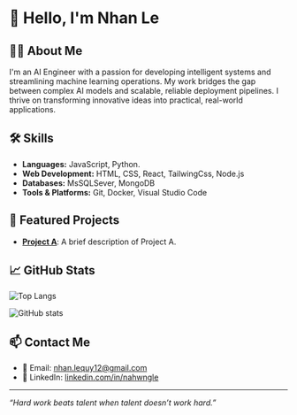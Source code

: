 # 👋 Hello, I'm Nhan Le

## 🧑‍💻 About Me

I'm an AI Engineer with a passion for developing intelligent systems and streamlining machine learning operations. My work bridges the gap between complex AI models and scalable, reliable deployment pipelines. I thrive on transforming innovative ideas into practical, real-world applications.

## 🛠️ Skills

- **Languages:** JavaScript, Python.
- **Web Development:** HTML, CSS, React, TailwingCss, Node.js
- **Databases:** MsSQLSever, MongoDB
- **Tools & Platforms:** Git, Docker, Visual Studio Code

## 📌 Featured Projects

- [**Project A**](https://github.com/NahwngLe/project-a): A brief description of Project A.

## 📈 GitHub Stats

![Top Langs](https://github-readme-stats.vercel.app/api/top-langs/?username=NahwngLe&layout=compact&theme=radical)

![GitHub stats](https://github-readme-stats.vercel.app/api?username=NahwngLe&show_icons=true&theme=radical)

## 📫 Contact Me

- 📧 Email: [nhan.lequy12@gmail.com](mailto:nhan.lequy12@gmail.com)
- 💼 LinkedIn: [linkedin.com/in/nahwngle]([https://www.linkedin.com/in/nahwngle](https://www.linkedin.com/in/nh%C3%A2n-l%C3%AA-qu%C3%BD-09088933a/))

---

*“Hard work beats talent when talent doesn’t work hard.”*
